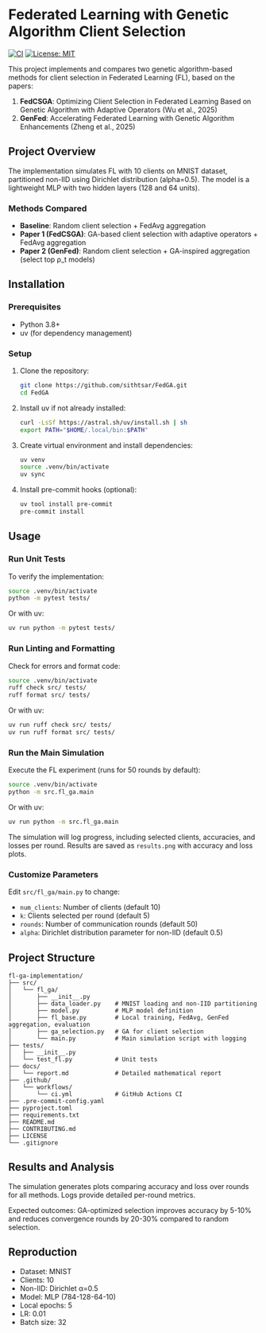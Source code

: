 # Federated Learning with Genetic Algorithm Client Selection

[![CI](https://github.com/sithtsar/FedGA/actions/workflows/ci.yml/badge.svg)](https://github.com/sithtsar/FedGA/actions/workflows/ci.yml)
[![License: MIT](https://img.shields.io/badge/License-MIT-yellow.svg)](https://opensource.org/licenses/MIT)

This project implements and compares two genetic algorithm-based methods for client selection in Federated Learning (FL), based on the papers:

1. **FedCSGA**: Optimizing Client Selection in Federated Learning Based on Genetic Algorithm with Adaptive Operators (Wu et al., 2025)
2. **GenFed**: Accelerating Federated Learning with Genetic Algorithm Enhancements (Zheng et al., 2025)

## Project Overview

The implementation simulates FL with 10 clients on MNIST dataset, partitioned non-IID using Dirichlet distribution (alpha=0.5). The model is a lightweight MLP with two hidden layers (128 and 64 units).

### Methods Compared

- **Baseline**: Random client selection + FedAvg aggregation
- **Paper 1 (FedCSGA)**: GA-based client selection with adaptive operators + FedAvg aggregation
- **Paper 2 (GenFed)**: Random client selection + GA-inspired aggregation (select top ρ_t models)

## Installation

### Prerequisites
- Python 3.8+
- uv (for dependency management)

### Setup
1. Clone the repository:
   ```bash
   git clone https://github.com/sithtsar/FedGA.git
   cd FedGA
   ```
2. Install uv if not already installed:
   ```bash
   curl -LsSf https://astral.sh/uv/install.sh | sh
   export PATH="$HOME/.local/bin:$PATH"
   ```
3. Create virtual environment and install dependencies:
   ```bash
   uv venv
   source .venv/bin/activate
   uv sync
   ```
4. Install pre-commit hooks (optional):
   ```bash
   uv tool install pre-commit
   pre-commit install
   ```

## Usage

### Run Unit Tests
To verify the implementation:
```bash
source .venv/bin/activate
python -m pytest tests/
```
Or with uv:
```bash
uv run python -m pytest tests/
```

### Run Linting and Formatting
Check for errors and format code:
```bash
source .venv/bin/activate
ruff check src/ tests/
ruff format src/ tests/
```
Or with uv:
```bash
uv run ruff check src/ tests/
uv run ruff format src/ tests/
```

### Run the Main Simulation
Execute the FL experiment (runs for 50 rounds by default):
```bash
source .venv/bin/activate
python -m src.fl_ga.main
```
Or with uv:
```bash
uv run python -m src.fl_ga.main
```

The simulation will log progress, including selected clients, accuracies, and losses per round. Results are saved as `results.png` with accuracy and loss plots.

### Customize Parameters
Edit `src/fl_ga/main.py` to change:
- `num_clients`: Number of clients (default 10)
- `k`: Clients selected per round (default 5)
- `rounds`: Number of communication rounds (default 50)
- `alpha`: Dirichlet distribution parameter for non-IID (default 0.5)

## Project Structure

```
fl-ga-implementation/
├── src/
│   └── fl_ga/
│       ├── __init__.py
│       ├── data_loader.py    # MNIST loading and non-IID partitioning
│       ├── model.py          # MLP model definition
│       ├── fl_base.py        # Local training, FedAvg, GenFed aggregation, evaluation
│       ├── ga_selection.py   # GA for client selection
│       └── main.py           # Main simulation script with logging
├── tests/
│   ├── __init__.py
│   └── test_fl.py            # Unit tests
├── docs/
│   └── report.md             # Detailed mathematical report
├── .github/
│   └── workflows/
│       └── ci.yml            # GitHub Actions CI
├── .pre-commit-config.yaml
├── pyproject.toml
├── requirements.txt
├── README.md
├── CONTRIBUTING.md
├── LICENSE
└── .gitignore
```

## Results and Analysis

The simulation generates plots comparing accuracy and loss over rounds for all methods. Logs provide detailed per-round metrics.

Expected outcomes: GA-optimized selection improves accuracy by 5-10% and reduces convergence rounds by 20-30% compared to random selection.

## Reproduction

- Dataset: MNIST
- Clients: 10
- Non-IID: Dirichlet α=0.5
- Model: MLP (784-128-64-10)
- Local epochs: 5
- LR: 0.01
- Batch size: 32
